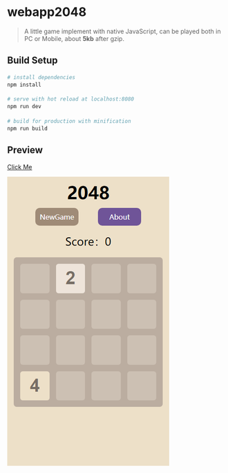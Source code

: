 # webapp2048

> A little game implement with native JavaScript, can be played both in PC or Mobile, about **5kb** after gzip.

## Build Setup

``` bash
# install dependencies
npm install

# serve with hot reload at localhost:8080
npm run dev

# build for production with minification
npm run build
```

## Preview

[Click Me](http://2048.impeiran.com)

![preview](./preview.png)

